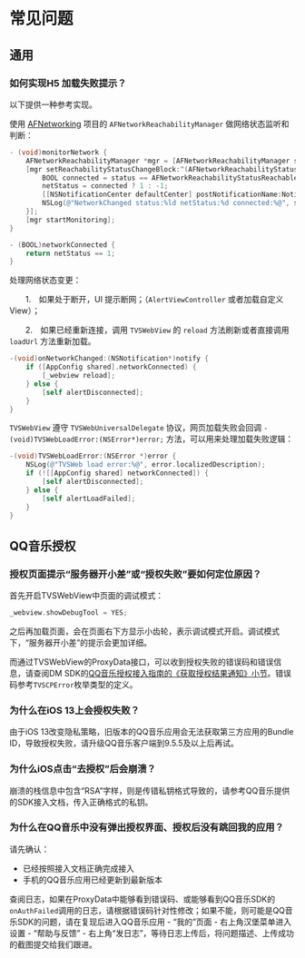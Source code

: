 # 常见问题

## 通用

### 如何实现H5 加载失败提示？

以下提供一种参考实现。

使用 [AFNetworking](https://github.com/AFNetworking/AFNetworking) 项目的 `AFNetworkReachabilityManager` 做网络状态监听和判断：

```objective-c
- (void)monitorNetwork {
    AFNetworkReachabilityManager *mgr = [AFNetworkReachabilityManager sharedManager];
    [mgr setReachabilityStatusChangeBlock:^(AFNetworkReachabilityStatus status) {
        BOOL connected = status == AFNetworkReachabilityStatusReachableViaWiFi || status == AFNetworkReachabilityStatusReachableViaWWAN;
        netStatus = connected ? 1 : -1;
        [[NSNotificationCenter defaultCenter] postNotificationName:NotifyNetworkChanged object:self userInfo:@{@"netStatus":[NSNumber numberWithInteger:netStatus]}];
        NSLog(@"NetworkChanged status:%ld netStatus:%d connected:%@", status, netStatus, connected?@"YES":@"NO");
    }];
    [mgr startMonitoring];
}

- (BOOL)networkConnected {
    return netStatus == 1;
}
```

处理网络状态变更：

&emsp;&emsp;1.&emsp;如果处于断开，UI 提示断网；（`AlertViewController` 或者加载自定义 View）；

&emsp;&emsp;2.&emsp;如果已经重新连接，调用 `TVSWebView` 的 `reload` 方法刷新或者直接调用 `loadUrl` 方法重新加载。

```objective-c
-(void)onNetworkChanged:(NSNotification*)notify {
    if ([AppConfig shared].networkConnected) {
        [_webview reload];
    } else {
        [self alertDisconnected];
    }
}
```

`TVSWebView` 遵守 `TVSWebUniversalDelegate` 协议，网页加载失败会回调 `-(void)TVSWebLoadError:(NSError*)error;` 方法，可以用来处理加载失败逻辑：

```objective-c
-(void)TVSWebLoadError:(NSError *)error {
    NSLog(@"TVSWeb load error:%@", error.localizedDescription);
    if (![[AppConfig shared] networkConnected]) {
        [self alertDisconnected];
    } else {
        [self alertLoadFailed];
    }
}
```

## QQ音乐授权

### 授权页面提示“服务器开小差”或“授权失败”要如何定位原因？

首先开启TVSWebView中页面的调试模式：

```objective-c
_webview.showDebugTool = YES;
```

之后再加载页面，会在页面右下方显示小齿轮，表示调试模式开启。调试模式下，“服务器开小差”的提示会更加详细。

而通过TVSWebView的ProxyData接口，可以收到授权失败的错误码和错误信息，请查阅DM SDK的[QQ音乐授权接入指南的《获取授权结果通知》小节](/doc/page/353)。错误码参考`TVSCPError`枚举类型的定义。

### 为什么在iOS 13上会授权失败？

由于iOS 13改变隐私策略，旧版本的QQ音乐应用会无法获取第三方应用的Bundle ID，导致授权失败，请升级QQ音乐客户端到9.5.5及以上后再试。

### 为什么iOS点击“去授权”后会崩溃？

崩溃的栈信息中包含“RSA”字样，则是传错私钥格式导致的，请参考QQ音乐提供的SDK接入文档，传入正确格式的私钥。

### 为什么在QQ音乐中没有弹出授权界面、授权后没有跳回我的应用？

请先确认：

* 已经按照接入文档正确完成接入
* 手机的QQ音乐应用已经更新到最新版本

查阅日志，如果在ProxyData中能够看到错误码、或能够看到QQ音乐SDK的`onAuthFailed`调用的日志，请根据错误码针对性修改；如果不能，则可能是QQ音乐SDK的问题，请在复现后进入QQ音乐应用 - “我的”页面 - 右上角汉堡菜单进入设置 - “帮助与反馈” - 右上角“发日志”，等待日志上传后，将问题描述、上传成功的截图提交给我们跟进。